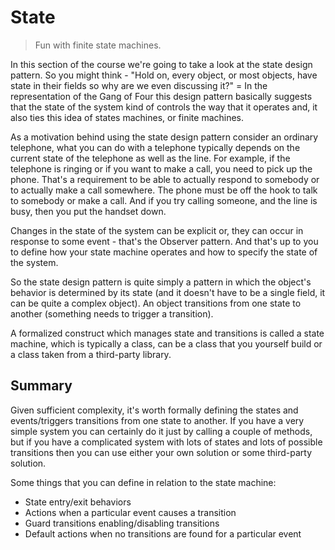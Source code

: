 # State

> Fun with finite state machines.

In this section of the course we're going to take a look at the state design pattern. So you might think - "Hold on, every object, or most objects, have state in their fields so why are we even discussing it?" = In the representation of the Gang of Four this design pattern basically suggests that the state of the system kind of controls the way that it operates and, it also ties this idea of states machines, or finite machines.

As a motivation behind using the state design pattern consider an ordinary telephone, what you can do with a telephone typically depends on the current state of the telephone as well as the line. For example, if the telephone is ringing or if you want to make a call, you need to pick up the phone. That's a requirement to be able to actually respond to somebody or to actually make a call somewhere. The phone must be off the hook to talk to somebody or make a call. And if you try calling someone, and the line is busy, then you put the handset down.

Changes in the state of the system can be explicit or, they can occur in response to some event - that's the Observer pattern. And that's up to you to define how your state machine operates and how to specify the state of the system.

So the state design pattern is quite simply a pattern in which the object's behavior is determined by its state (and it doesn't have to be a single field, it can be quite a complex object). An object transitions from one state to another (something needs to trigger a transition).

A formalized construct which manages state and transitions is called a state machine, which is typically a class, can be a class that you yourself build or a class taken from a third-party library.

## Summary

Given sufficient complexity, it's worth formally defining the states and events/triggers transitions from one state to another. If you have a very simple system you can certainly do it just by calling a couple of methods, but if you have a complicated system with lots of states and lots of possible transitions then you can use either your own solution or some third-party solution.

Some things that you can define in relation to the state machine:

- State entry/exit behaviors
- Actions when a particular event causes a transition
- Guard transitions enabling/disabling transitions
- Default actions when no transitions are found for a particular event

